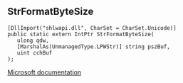 ## StrFormatByteSize

```
[DllImport("shlwapi.dll", CharSet = CharSet.Unicode)]
public static extern IntPtr StrFormatByteSize(
   ulong qdw,
   [MarshalAs(UnmanagedType.LPWStr)] string pszBuf,
   uint cchBuf
);
```

[Microsoft documentation](https://docs.microsoft.com/en-us/windows/win32/api/shlwapi/nf-shlwapi-strformatbytesizew)
